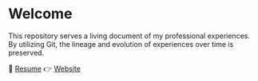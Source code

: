 # Welcome

This repository serves a living document of my professional experiences. By utilizing Git, the lineage and evolution of experiences over time is preserved.

📄 [Resume](./resume.pdf)
👉 [Website](https://rezarajan.github.io/whoami)
